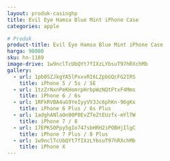 ```yaml
---
layout: produk-casinghp
title: Evil Eye Hamsa Blue Mint iPhone Case
categories: apple

# Produk
product-title: Evil Eye Hamsa Blue Mint iPhone Case
harga: 90000
sku: hn-1189
image-drive: 1w9nclTcUbQYt7fIXzLYbsuT97hRXchMb
gallery:
  - url: 1pb0SZJkgYA5lPxxvRI6LZpbGQcFG2IRS
    title: iPhone 5 / 5s / SE
  - url: 1tzZrNxnPeKHomrpHrbpWzNQtFtxF4Mms
    title: iPhone 6 / 6s
  - url: 1RFkRVBA4uG9YeIyyVV3Jc6phKn-96gKx
    title: iPhone 6 Plus / 6s Plus
  - url: 1adghANlaOn00P0EvZTeZtEUzfx-mYlTW
    title: iPhone 7 / 8
  - url: 17EPK50Ppy5gIo747sbHRH2iPOBHjIlgC
    title: iPhone 7 Plus / 8 Plus
  - url: 1w9nclTcUbQYt7fIXzLYbsuT97hRXchMb
    title: iPhone X
---
```

